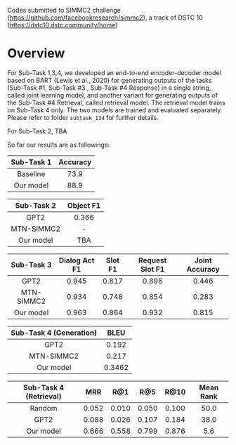 Codes submitted to SIMMC2 challenge (https://github.com/facebookresearch/simmc2), 
a track of DSTC 10 (https://dstc10.dstc.community/home)

# Overview
For Sub-Task 1,3,4, we developed an end-to-end encoder-decoder model based on BART (Lewis et al., 2020) 
for generating outputs of the tasks (Sub-Task #1, Sub-Task #3 , Sub-Task #4 Response) 
in a single string, called joint learning model, and another variant 
for generating outputs of the Sub-Task #4 Retrieval, called retrieval model. 
The retrieval model trains on Sub-Task 4 only. 
The two models are trained and evaluated separately. Please refer to folder `subtask_134` for further details.

For Sub-Task 2, TBA

So far our results are as followings:

| Sub-Task 1 | Accuracy |
| :------: | :------: |
| Baseline | 73.9 |
| Our model | 88.9 |


| Sub-Task 2 | Object F1 |
| :------: | :-------: |
| GPT2     |   0.366   |
| MTN-SIMMC2 | - |
| Our model | TBA |

| Sub-Task 3 | Dialog Act F1 | Slot F1 | Request Slot F1 | Joint Accuracy |
| :------: | :-----------: | :-----: | :-------------: | :------------: |
| GPT2     | 0.945         | 0.817   | 0.896           | 0.446          |
| MTN-SIMMC2 | 0.934 | 0.748 | 0.854     | 0.283          |
| Our model | 0.963 | 0.864 | 0.932     | 0.815          |

| Sub-Task 4 (Generation) |      BLEU |
| :------: | :-------: |
| GPT2     |   0.192   |
| MTN-SIMMC2 | 0.217 |
| Our model | 0.3462 |

| Sub-Task 4 (Retrieval) |    MRR    |  R@1 | R@5 | R@10 | Mean Rank |
| :------: | :-------: | :---: | :-------: | :------: | :-------: |
| Random   |   0.052   |   0.010   |   0.050   |   0.100   |   50.0   |
| GPT2     |   0.088   |   0.026   |   0.107   |   0.184   |   38.0   |
| Our model     |   0.666   |   0.558   |   0.799   |   0.876   |   5.6   |